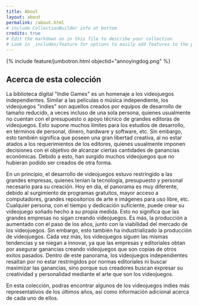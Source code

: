 ```yaml
---
title: About
layout: about
permalink: /about.html
# include CollectionBuilder info at bottom
credits: true
# Edit the markdown on in this file to describe your collection
# Look in _includes/feature for options to easily add features to the page
---
```


{% include feature/jumbotron.html objectid="annoyingdog.png" %}


## Acerca de esta colección

La biblioteca digital "Indie Games" es un homenaje a los videojuegos independientes. Similar a las películas o música independiente, los videojuegos "indies" son aquellos creados por equipos de desarrollo de tamaño reducido, a veces
incluso de una sola persona, quienes usualmente no cuentan con el presupuesto o apoyo técnico de grandes editoras de videojuegos. Esto supone muchos límites para los estudios de desarrollo, en términos de personal, dinero, 
hardware y software, etc. Sin embargo, esto también significa que poseen una gran libertad creativa, al no estar atados a los requerimientos de los editores, quienes usualmente imponen decisiones con el objetivo de alcanzar
ciertas cantidades de ganancias económicas. Debido a esto, han surgido muchos videojuegos que no hubieran podido ser creados de otra forma. 

En un principio, el desarrollo de videojuegos estuvo restringido a las grandes empresas, quienes tenian la tecnología, presupuesto y personal necesario para su creación. Hoy en día, el panorama es muy diferente, debido al 
surgimiento de programas gratuitos, mayor acceso a computadores, grandes repositorios de arte e imágenes para uso libre, etc. Cualquier persona, con el tiempo y dedicación suficiente, puede crear su videojuego soñado hecho 
a su propia medida. Esto no significa que las grandes empresas no sigan creando videojuegos. Es más, la producción a aumentado con el paso de los años, junto con la viabilidad del mercado de los videojuegos. Sin embargo,
esto también ha industrializado la producción de videojuegos. Cada vez más, los videojuegos siguen las mismas tendencias y se niegan a innovar, ya que las empresas y editoriales obtan por asegurar ganancias creando
videojuegos que son copias de otros exitos pasados. Dentro de este panorama, los videojuegos independientes resaltan por no estar restringidos por normas editoriales ni buscar maximizar las ganancias, sino porque sus
creadores buscan expresar su creatividad y personalidad mediante el arte que son los videojuegos.

En esta colección, podras encontrar algunos de los videojuegos indies más representativos de los últimos años, así como información adicional acerca de cada uno de ellos.
